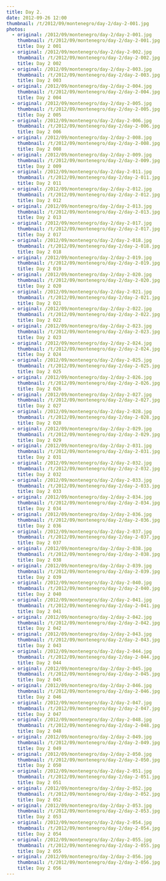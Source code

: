 ```yaml
---
title: Day 2.
date: 2012-09-26 12:00
thumbnail: /t/2012/09/montenegro/day-2/day-2-001.jpg
photos:
  - original: /2012/09/montenegro/day-2/day-2-001.jpg
    thumbnail: /t/2012/09/montenegro/day-2/day-2-001.jpg
    title: Day 2 001
  - original: /2012/09/montenegro/day-2/day-2-002.jpg
    thumbnail: /t/2012/09/montenegro/day-2/day-2-002.jpg
    title: Day 2 002
  - original: /2012/09/montenegro/day-2/day-2-003.jpg
    thumbnail: /t/2012/09/montenegro/day-2/day-2-003.jpg
    title: Day 2 003
  - original: /2012/09/montenegro/day-2/day-2-004.jpg
    thumbnail: /t/2012/09/montenegro/day-2/day-2-004.jpg
    title: Day 2 004
  - original: /2012/09/montenegro/day-2/day-2-005.jpg
    thumbnail: /t/2012/09/montenegro/day-2/day-2-005.jpg
    title: Day 2 005
  - original: /2012/09/montenegro/day-2/day-2-006.jpg
    thumbnail: /t/2012/09/montenegro/day-2/day-2-006.jpg
    title: Day 2 006
  - original: /2012/09/montenegro/day-2/day-2-008.jpg
    thumbnail: /t/2012/09/montenegro/day-2/day-2-008.jpg
    title: Day 2 008
  - original: /2012/09/montenegro/day-2/day-2-009.jpg
    thumbnail: /t/2012/09/montenegro/day-2/day-2-009.jpg
    title: Day 2 009
  - original: /2012/09/montenegro/day-2/day-2-011.jpg
    thumbnail: /t/2012/09/montenegro/day-2/day-2-011.jpg
    title: Day 2 011
  - original: /2012/09/montenegro/day-2/day-2-012.jpg
    thumbnail: /t/2012/09/montenegro/day-2/day-2-012.jpg
    title: Day 2 012
  - original: /2012/09/montenegro/day-2/day-2-013.jpg
    thumbnail: /t/2012/09/montenegro/day-2/day-2-013.jpg
    title: Day 2 013
  - original: /2012/09/montenegro/day-2/day-2-017.jpg
    thumbnail: /t/2012/09/montenegro/day-2/day-2-017.jpg
    title: Day 2 017
  - original: /2012/09/montenegro/day-2/day-2-018.jpg
    thumbnail: /t/2012/09/montenegro/day-2/day-2-018.jpg
    title: Day 2 018
  - original: /2012/09/montenegro/day-2/day-2-019.jpg
    thumbnail: /t/2012/09/montenegro/day-2/day-2-019.jpg
    title: Day 2 019
  - original: /2012/09/montenegro/day-2/day-2-020.jpg
    thumbnail: /t/2012/09/montenegro/day-2/day-2-020.jpg
    title: Day 2 020
  - original: /2012/09/montenegro/day-2/day-2-021.jpg
    thumbnail: /t/2012/09/montenegro/day-2/day-2-021.jpg
    title: Day 2 021
  - original: /2012/09/montenegro/day-2/day-2-022.jpg
    thumbnail: /t/2012/09/montenegro/day-2/day-2-022.jpg
    title: Day 2 022
  - original: /2012/09/montenegro/day-2/day-2-023.jpg
    thumbnail: /t/2012/09/montenegro/day-2/day-2-023.jpg
    title: Day 2 023
  - original: /2012/09/montenegro/day-2/day-2-024.jpg
    thumbnail: /t/2012/09/montenegro/day-2/day-2-024.jpg
    title: Day 2 024
  - original: /2012/09/montenegro/day-2/day-2-025.jpg
    thumbnail: /t/2012/09/montenegro/day-2/day-2-025.jpg
    title: Day 2 025
  - original: /2012/09/montenegro/day-2/day-2-026.jpg
    thumbnail: /t/2012/09/montenegro/day-2/day-2-026.jpg
    title: Day 2 026
  - original: /2012/09/montenegro/day-2/day-2-027.jpg
    thumbnail: /t/2012/09/montenegro/day-2/day-2-027.jpg
    title: Day 2 027
  - original: /2012/09/montenegro/day-2/day-2-028.jpg
    thumbnail: /t/2012/09/montenegro/day-2/day-2-028.jpg
    title: Day 2 028
  - original: /2012/09/montenegro/day-2/day-2-029.jpg
    thumbnail: /t/2012/09/montenegro/day-2/day-2-029.jpg
    title: Day 2 029
  - original: /2012/09/montenegro/day-2/day-2-031.jpg
    thumbnail: /t/2012/09/montenegro/day-2/day-2-031.jpg
    title: Day 2 031
  - original: /2012/09/montenegro/day-2/day-2-032.jpg
    thumbnail: /t/2012/09/montenegro/day-2/day-2-032.jpg
    title: Day 2 032
  - original: /2012/09/montenegro/day-2/day-2-033.jpg
    thumbnail: /t/2012/09/montenegro/day-2/day-2-033.jpg
    title: Day 2 033
  - original: /2012/09/montenegro/day-2/day-2-034.jpg
    thumbnail: /t/2012/09/montenegro/day-2/day-2-034.jpg
    title: Day 2 034
  - original: /2012/09/montenegro/day-2/day-2-036.jpg
    thumbnail: /t/2012/09/montenegro/day-2/day-2-036.jpg
    title: Day 2 036
  - original: /2012/09/montenegro/day-2/day-2-037.jpg
    thumbnail: /t/2012/09/montenegro/day-2/day-2-037.jpg
    title: Day 2 037
  - original: /2012/09/montenegro/day-2/day-2-038.jpg
    thumbnail: /t/2012/09/montenegro/day-2/day-2-038.jpg
    title: Day 2 038
  - original: /2012/09/montenegro/day-2/day-2-039.jpg
    thumbnail: /t/2012/09/montenegro/day-2/day-2-039.jpg
    title: Day 2 039
  - original: /2012/09/montenegro/day-2/day-2-040.jpg
    thumbnail: /t/2012/09/montenegro/day-2/day-2-040.jpg
    title: Day 2 040
  - original: /2012/09/montenegro/day-2/day-2-041.jpg
    thumbnail: /t/2012/09/montenegro/day-2/day-2-041.jpg
    title: Day 2 041
  - original: /2012/09/montenegro/day-2/day-2-042.jpg
    thumbnail: /t/2012/09/montenegro/day-2/day-2-042.jpg
    title: Day 2 042
  - original: /2012/09/montenegro/day-2/day-2-043.jpg
    thumbnail: /t/2012/09/montenegro/day-2/day-2-043.jpg
    title: Day 2 043
  - original: /2012/09/montenegro/day-2/day-2-044.jpg
    thumbnail: /t/2012/09/montenegro/day-2/day-2-044.jpg
    title: Day 2 044
  - original: /2012/09/montenegro/day-2/day-2-045.jpg
    thumbnail: /t/2012/09/montenegro/day-2/day-2-045.jpg
    title: Day 2 045
  - original: /2012/09/montenegro/day-2/day-2-046.jpg
    thumbnail: /t/2012/09/montenegro/day-2/day-2-046.jpg
    title: Day 2 046
  - original: /2012/09/montenegro/day-2/day-2-047.jpg
    thumbnail: /t/2012/09/montenegro/day-2/day-2-047.jpg
    title: Day 2 047
  - original: /2012/09/montenegro/day-2/day-2-048.jpg
    thumbnail: /t/2012/09/montenegro/day-2/day-2-048.jpg
    title: Day 2 048
  - original: /2012/09/montenegro/day-2/day-2-049.jpg
    thumbnail: /t/2012/09/montenegro/day-2/day-2-049.jpg
    title: Day 2 049
  - original: /2012/09/montenegro/day-2/day-2-050.jpg
    thumbnail: /t/2012/09/montenegro/day-2/day-2-050.jpg
    title: Day 2 050
  - original: /2012/09/montenegro/day-2/day-2-051.jpg
    thumbnail: /t/2012/09/montenegro/day-2/day-2-051.jpg
    title: Day 2 051
  - original: /2012/09/montenegro/day-2/day-2-052.jpg
    thumbnail: /t/2012/09/montenegro/day-2/day-2-052.jpg
    title: Day 2 052
  - original: /2012/09/montenegro/day-2/day-2-053.jpg
    thumbnail: /t/2012/09/montenegro/day-2/day-2-053.jpg
    title: Day 2 053
  - original: /2012/09/montenegro/day-2/day-2-054.jpg
    thumbnail: /t/2012/09/montenegro/day-2/day-2-054.jpg
    title: Day 2 054
  - original: /2012/09/montenegro/day-2/day-2-055.jpg
    thumbnail: /t/2012/09/montenegro/day-2/day-2-055.jpg
    title: Day 2 055
  - original: /2012/09/montenegro/day-2/day-2-056.jpg
    thumbnail: /t/2012/09/montenegro/day-2/day-2-056.jpg
    title: Day 2 056
---
```

